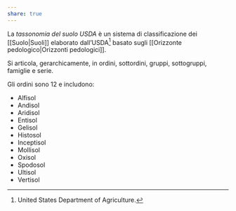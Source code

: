 ```yaml
---
share: true
---
```

La *tassonomia del suolo USDA* è un sistema di classificazione dei [[Suolo|Suoli]] elaborato dall’USDA[^1] basato sugli [[Orizzonte pedologico|Orizzonti pedologici]].

Si articola, gerarchicamente, in ordini, sottordini, gruppi, sottogruppi, famiglie e serie.

Gli ordini sono 12 e includono:
- Alfisol
- Andisol
- Aridisol
- Entisol
- Gelisol
- Histosol
- Inceptisol
- Mollisol
- Oxisol
- Spodosol
- Ultisol
- Vertisol

[^1]: United States Department of Agriculture.